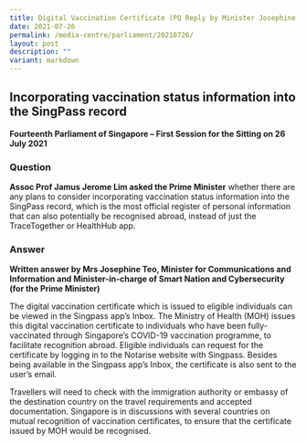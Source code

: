 ```yaml
---
title: Digital Vaccination Certificate (PQ Reply by Minister Josephine Teo)
date: 2021-07-26
permalink: /media-centre/parliament/20210726/
layout: post
description: ""
variant: markdown
---
```

## Incorporating vaccination status information into the SingPass record

**Fourteenth Parliament of Singapore – First Session for the Sitting on 26 July 2021**

### Question

**Assoc Prof Jamus Jerome Lim asked the Prime Minister** whether there are any plans to consider incorporating vaccination status information into the SingPass record, which is the most official register of personal information that can also potentially be recognised abroad, instead of just the TraceTogether or HealthHub app.


### Answer

**Written answer by Mrs Josephine Teo, Minister for Communications and Information and Minister-in-charge of Smart Nation and Cybersecurity (for the Prime Minister)**

The digital vaccination certificate which is issued to eligible individuals can be viewed in the Singpass app’s Inbox. The Ministry of Health (MOH) issues this digital vaccination certificate to individuals who have been fully-vaccinated through Singapore’s COVID-19 vaccination programme, to facilitate recognition abroad. Eligible individuals can request for the certificate by logging in to the Notarise website with Singpass. Besides being available in the Singpass app’s Inbox, the certificate is also sent to the user’s email.

Travellers will need to check with the immigration authority or embassy of the destination country on the travel requirements and accepted documentation. Singapore is in discussions with several countries on mutual recognition of vaccination certificates, to ensure that the certificate issued by MOH would be recognised.